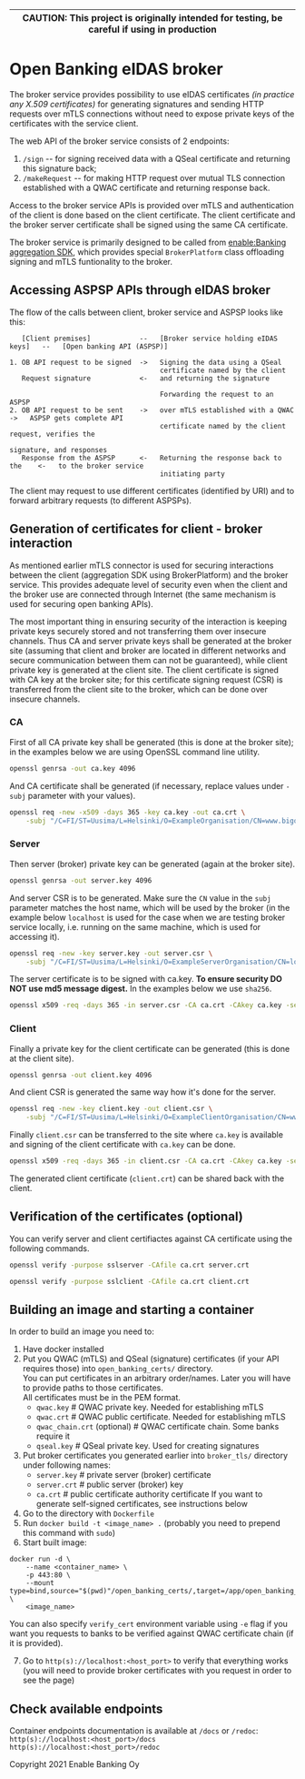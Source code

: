 | CAUTION: This project is originally intended for testing, be careful if using in production  |
| -------------------------------------------------------------------------------------------- |

# Open Banking eIDAS broker

The broker service provides possibility to use eIDAS certificates *(in practice any X.509
certificates)* for generating signatures and sending HTTP requests over mTLS connections
without need to expose private keys of the certificates with the service client.

The web API of the broker service consists of 2 endpoints:

1. `/sign` -- for signing received data with a QSeal certificate and returning this
   signature back;
2. `/makeRequest` -- for making HTTP request over mutual TLS connection established with
   a QWAC certificate and returning response back.

Access to the broker service APIs is provided over mTLS and authentication of the client is
done based on the client certificate. The client certificate and the broker server certificate
shall be signed using the same CA certificate.

The broker service is primarily designed to be called from [enable:Banking aggregation
SDK](https://enablebanking.com/docs/sdk/latest/), which provides special `BrokerPlatform`
class offloading signing and mTLS funtionality to the broker. 

## Accessing ASPSP APIs through eIDAS broker

The flow of the calls between client, broker service and ASPSP looks like this:

```
   [Client premises]            --   [Broker service holding eIDAS keys]   --   [Open banking API (ASPSP)]

1. OB API request to be signed  ->   Signing the data using a QSeal
                                     certificate named by the client
   Request signature            <-   and returning the signature

                                     Forwarding the request to an ASPSP 
2. OB API request to be sent    ->   over mTLS established with a QWAC     ->   ASPSP gets complete API
                                     certificate named by the client            request, verifies the
                                                                                signature, and responses
   Response from the ASPSP      <-   Returning the response back to the    <-   to the broker service
                                     initiating party
```

The client may request to use different certificates (identified by URI) and to forward
arbitrary requests (to different ASPSPs).

## Generation of certificates for client - broker interaction

As mentioned earlier mTLS connector is used for securing interactions between the client
(aggregation SDK using BrokerPlatform) and the broker service. This provides adequate level
of security even when the client and the broker use are connected through Internet (the same
mechanism is used for securing open banking APIs).

The most important thing in ensuring security of the interaction is keeping private keys
securely stored and not transferring them over insecure channels. Thus CA and server private
keys shall be generated at the broker site (assuming that client and broker are located in
different networks and secure communication between them can not be guaranteed), while client
private key is generated at the client site. The client certificate is signed with CA key
at the broker site; for this certificate signing request (CSR) is transferred from the client
site to the broker, which can be done over insecure channels.

### CA

First of all CA private key shall be generated (this is done at the broker site); in the
examples below we are using OpenSSL command line utility.

```bash
openssl genrsa -out ca.key 4096
```

And CA certificate shall be generated (if necessary, replace values under `-subj` parameter
with your values).

```bash
openssl req -new -x509 -days 365 -key ca.key -out ca.crt \
    -subj "/C=FI/ST=Uusima/L=Helsinki/O=ExampleOrganisation/CN=www.bigorg.com"
```

### Server

Then server (broker) private key can be generated (again at the broker site).

```bash
openssl genrsa -out server.key 4096
```

And server CSR is to be generated. Make sure the `CN` value in the `subj` parameter matches
the host name, which will be used by the broker (in the example below `localhost` is used
for the case when we are testing broker service locally, i.e. running on the same machine,
which is used for accessing it).

```bash
openssl req -new -key server.key -out server.csr \
    -subj "/C=FI/ST=Uusima/L=Helsinki/O=ExampleServerOrganisation/CN=localhost"
```

The server certificate is to be signed with ca.key. **To ensure security DO NOT use md5 
message digest.** In the examples below we use `sha256`.

```bash
openssl x509 -req -days 365 -in server.csr -CA ca.crt -CAkey ca.key -set_serial 01 -out server.crt -sha256
```

### Client

Finally a private key for the client certificate can be generated (this is done at the
client site).

```bash
openssl genrsa -out client.key 4096
```

And client CSR is generated the same way how it's done for the server.

```bash
openssl req -new -key client.key -out client.csr \
    -subj "/C=FI/ST=Uusima/L=Helsinki/O=ExampleClientOrganisation/CN=www.localorg.com"
```

Finally `client.csr` can be transferred to the site where `ca.key` is available and
signing of the client certificate with `ca.key` can be done.

```bash
openssl x509 -req -days 365 -in client.csr -CA ca.crt -CAkey ca.key -set_serial 02 -out client.crt -sha256
```

The generated client certificate (`client.crt`) can be shared back with the client.

## Verification of the certificates (optional)

You can verify server and client certifiactes against CA certificate using the following
commands.

```bash
openssl verify -purpose sslserver -CAfile ca.crt server.crt
```

```bash
openssl verify -purpose sslclient -CAfile ca.crt client.crt
```

## Building an image and starting a container

In order to build an image you need to:

1. Have docker installed
2. Put you QWAC (mTLS) and QSeal (signature) certificates (if your API requires those) into `open_banking_certs/` directory.<br/>
You can put certificates in an arbitrary order/names. Later you will have to provide paths to those certificates.<br/>
All certificates must be in the PEM format.</br>
    - `qwac.key`  # QWAC private key. Needed for establishing mTLS
    - `qwac.crt`  # QWAC public certificate. Needed for establishing mTLS
    - `qwac_chain.crt` (optional)  # QWAC certificate chain. Some banks require it
    - `qseal.key`  # QSeal private key. Used for creating signatures
3. Put broker certificates you generated earlier into `broker_tls/` directory under following names:
    - `server.key`  # private server (broker) certificate
    - `server.crt`  # public server (broker) key
    - `ca.crt`  # public certificate authority certificate
If you want to generate self-signed certificates, see instructions below
4. Go to the directory with `Dockerfile`
5. Run `docker build -t <image_name> .` (probably you need to prepend this command with `sudo`)<br/>
6. Start built image:

```
docker run -d \
    --name <container_name> \
    -p 443:80 \
    --mount type=bind,source="$(pwd)"/open_banking_certs/,target=/app/open_banking_certs/ \
    <image_name>
```

You can also specify `verify_cert` environment variable using `-e` flag if you want you requests to banks to be verified against QWAC certificate chain (if it is provided).

7. Go to `http(s)://localhost:<host_port>` to verify that everything works (you will need to provide broker certificates with you request in order to see the page)

## Check available endpoints
Container endpoints documentation is available at `/docs` or `/redoc`:<br/>
`http(s)://localhost:<host_port>/docs`<br/>
`http(s)://localhost:<host_port>/redoc`


Copyright 2021 Enable Banking Oy
